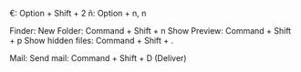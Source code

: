 
€: Option + Shift + 2
ñ: Option + n, n

Finder:
New Folder: Command + Shift + n
Show Preview: Command + Shift + p
Show hidden files: Command + Shift + .

Mail:
Send mail: Command + Shift + D (Deliver)

